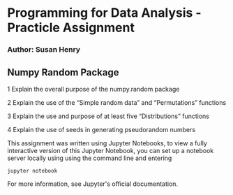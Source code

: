 # Programming for Data Analysis - Practicle Assignment

### Author: Susan Henry

## Numpy Random Package


1	Explain the overall purpose of the numpy.random package

2	Explain the use of the “Simple random data” and “Permutations” functions

3	Explain the use and purpose of at least five “Distributions” functions

4	Explain the use of seeds in generating pseudorandom numbers

This assignment was written using Jupyter Notebooks, to view a fully interactive version of this Jupyter Notebook, you can set up a notebook server locally using using the command line and entering 

``` jupyter notebook ```

For more information, see Jupyter's official documentation.
